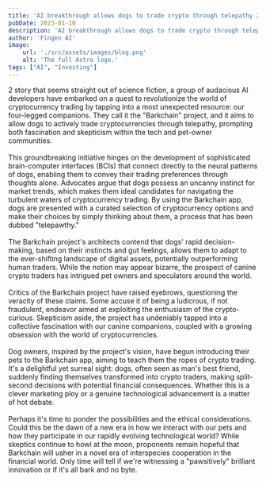 ```yaml
---
title: 'AI breakthrough allows dogs to trade crypto through telepathy 2'
pubDate: 2023-01-10
description: 'AI breakthrough allows dogs to trade crypto through telepathy 2'
author: 'Fingen AI'
image:
    url: './src/assets/images/blog.png'
    alt: 'The full Astro logo.'
tags: ["AI", "Investing"]
---
```

   2 story that seems straight out of science fiction, a group of audacious AI developers have embarked on a quest to revolutionize the world of cryptocurrency trading by tapping into a most unexpected resource: our four-legged companions. They call it the "Barkchain" project, and it aims to allow dogs to actively trade cryptocurrencies through telepathy, prompting both fascination and skepticism within the tech and pet-owner communities.
  <br><br>
  This groundbreaking initiative hinges on the development of sophisticated brain-computer interfaces (BCIs) that connect directly to the neural patterns of dogs, enabling them to convey their trading preferences through thoughts alone. Advocates argue that dogs possess an uncanny instinct for market trends, which makes them ideal candidates for navigating the turbulent waters of cryptocurrency trading. By using the Barkchain app, dogs are presented with a curated selection of cryptocurrency options and make their choices by simply thinking about them, a process that has been dubbed "telepawthy."
  <br><br>
  The Barkchain project's architects contend that dogs' rapid decision-making, based on their instincts and gut feelings, allows them to adapt to the ever-shifting landscape of digital assets, potentially outperforming human traders. While the notion may appear bizarre, the prospect of canine crypto traders has intrigued pet owners and speculators around the world.
  <br><br>
  Critics of the Barkchain project have raised eyebrows, questioning the veracity of these claims. Some accuse it of being a ludicrous, if not fraudulent, endeavor aimed at exploiting the enthusiasm of the crypto-curious. Skepticism aside, the project has undeniably tapped into a collective fascination with our canine companions, coupled with a growing obsession with the world of cryptocurrencies.
  <br><br>
  Dog owners, inspired by the project's vision, have begun introducing their pets to the Barkchain app, aiming to teach them the ropes of crypto trading. It's a delightful yet surreal sight: dogs, often seen as man's best friend, suddenly finding themselves transformed into crypto traders, making split-second decisions with potential financial consequences. Whether this is a clever marketing ploy or a genuine technological advancement is a matter of hot debate.
  <br><br>
  Perhaps it's time to ponder the possibilities and the ethical considerations. Could this be the dawn of a new era in how we interact with our pets and how they participate in our rapidly evolving technological world? While skeptics continue to howl at the moon, proponents remain hopeful that Barkchain will usher in a novel era of interspecies cooperation in the financial world. Only time will tell if we're witnessing a "pawsitively" brilliant innovation or if it's all bark and no byte.